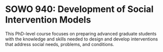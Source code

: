 # SOWO 940: Development of Social Intervention Models

This PhD-level course focuses on preparing advanced graduate students with the knowledge and skills needed to design and develop interventions that address social needs, problems, and conditions.